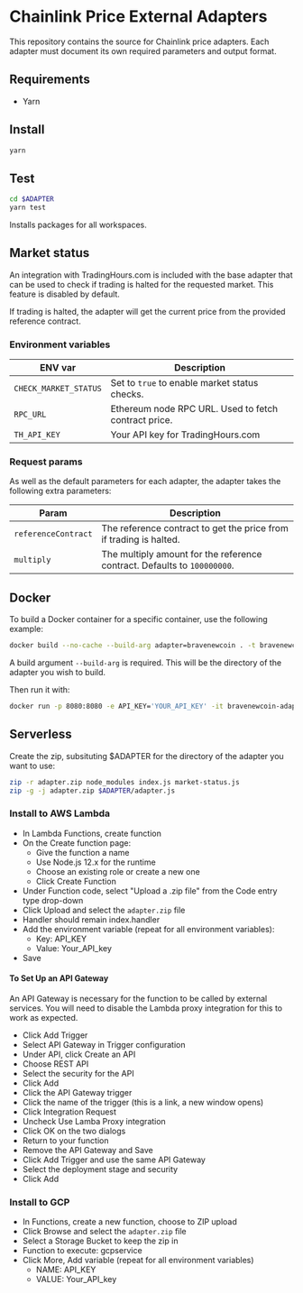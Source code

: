 # Chainlink Price External Adapters

This repository contains the source for Chainlink price adapters. Each adapter must document its own required parameters and output format.

## Requirements

- Yarn

## Install

```bash
yarn
```

## Test

```bash
cd $ADAPTER
yarn test
```

Installs packages for all workspaces.

## Market status

An integration with TradingHours.com is included with the base adapter that can be used to check if trading is halted
for the requested market. This feature is disabled by default.

If trading is halted, the adapter will get the current price from the provided reference contract.

### Environment variables

| ENV var | Description |
|---------|-------------|
| `CHECK_MARKET_STATUS` | Set to `true` to enable market status checks. |
| `RPC_URL` | Ethereum node RPC URL. Used to fetch contract price. |
| `TH_API_KEY` | Your API key for TradingHours.com |

### Request params

As well as the default parameters for each adapter, the adapter takes the following extra parameters:

| Param | Description |
|---------|-------------|
| `referenceContract` | The reference contract to get the price from if trading is halted. |
| `multiply` | The multiply amount for the reference contract. Defaults to `100000000`. |

## Docker

To build a Docker container for a specific container, use the following example:

```bash
docker build --no-cache --build-arg adapter=bravenewcoin . -t bravenewcoin-adapter
```

A build argument `--build-arg` is required. This will be the directory of the adapter you wish to build.

Then run it with:

```bash
docker run -p 8080:8080 -e API_KEY='YOUR_API_KEY' -it bravenewcoin-adapter:latest
```

## Serverless

Create the zip, subsituting $ADAPTER for the directory of the adapter you want to use:

```bash
zip -r adapter.zip node_modules index.js market-status.js
zip -g -j adapter.zip $ADAPTER/adapter.js
```

### Install to AWS Lambda

- In Lambda Functions, create function
- On the Create function page:
  - Give the function a name
  - Use Node.js 12.x for the runtime
  - Choose an existing role or create a new one
  - Click Create Function
- Under Function code, select "Upload a .zip file" from the Code entry type drop-down
- Click Upload and select the `adapter.zip` file
- Handler should remain index.handler
- Add the environment variable (repeat for all environment variables):
  - Key: API_KEY
  - Value: Your_API_key
- Save

#### To Set Up an API Gateway

An API Gateway is necessary for the function to be called by external services. You will need to disable the Lambda proxy integration for this to work as expected.

- Click Add Trigger
- Select API Gateway in Trigger configuration
- Under API, click Create an API
- Choose REST API
- Select the security for the API
- Click Add
- Click the API Gateway trigger
- Click the name of the trigger (this is a link, a new window opens)
- Click Integration Request
- Uncheck Use Lamba Proxy integration
- Click OK on the two dialogs
- Return to your function
- Remove the API Gateway and Save
- Click Add Trigger and use the same API Gateway
- Select the deployment stage and security
- Click Add

### Install to GCP

- In Functions, create a new function, choose to ZIP upload
- Click Browse and select the `adapter.zip` file
- Select a Storage Bucket to keep the zip in
- Function to execute: gcpservice
- Click More, Add variable (repeat for all environment variables)
  - NAME: API_KEY
  - VALUE: Your_API_key
